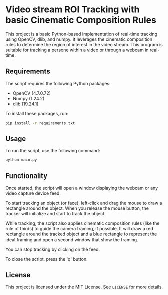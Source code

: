 # Video stream ROI Tracking with basic Cinematic Composition Rules

This project is a basic Python-based implementation of real-time tracking using OpenCV, dlib, and numpy. It leverages the cinematic composition rules to determine the region of interest in the video stream. This program is suitable for tracking a persone within a video or through a webcam in real-time.

## Requirements

The script requires the following Python packages:

- OpenCV (4.7.0.72)
- Numpy (1.24.2)
- dlib (19.24.1)

To install these packages, run:

```bash
pip install -r requirements.txt
```

## Usage

To run the script, use the following command:

```bash
python main.py
```

## Functionality

Once started, the script will open a window displaying the webcam or any video capture device feed. 

To start tracking an object (or face), left-click and drag the mouse to draw a rectangle around the object. When you release the mouse button, the tracker will initialize and start to track the object. 

While tracking, the script also applies cinematic composition rules (like the rule of thirds) to guide the camera framing, if possible. It will draw a red rectangle around the tracked object and a blue rectangle to represent the ideal framing and open a second window that show the framing.

You can stop tracking by clicking on the feed.

To close the script, press the 'q' button.

## License

This project is licensed under the MIT License. See `LICENSE` for more details.
